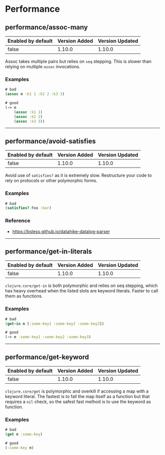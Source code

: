 # Performance

## performance/assoc-many

| Enabled by default | Version Added | Version Updated |
| ------------------ | ------------- | --------------- |
| false              | 1.10.0        | 1.10.0          |

Assoc takes multiple pairs but relies on `seq` stepping. This is slower than
relying on multiple `assoc` invocations.

### Examples

```clojure
# bad
(assoc m :k1 1 :k2 2 :k3 3)

# good
(-> m
    (assoc :k1 1)
    (assoc :k2 2)
    (assoc :k3 3))
```

---

## performance/avoid-satisfies

| Enabled by default | Version Added | Version Updated |
| ------------------ | ------------- | --------------- |
| false              | 1.10.0        | 1.10.0          |

Avoid use of `satisfies?` as it is extremely slow. Restructure your code to rely on protocols or other polymorphic forms.

### Examples

```clojure
# bad
(satisfies? Foo :bar)
```

### Reference

* <https://bsless.github.io/datahike-datalog-parser>

---

## performance/get-in-literals

| Enabled by default | Version Added | Version Updated |
| ------------------ | ------------- | --------------- |
| false              | 1.10.0        | 1.10.0          |

`clojure.core/get-in` is both polymorphic and relies on seq stepping, which has heavy overhead when the listed slots are keyword literals. Faster to call them as functions.

### Examples

```clojure
# bad
(get-in m [:some-key1 :some-key2 :some-key3])

# good
(-> m :some-key1 :some-key2 :some-key3)
```

---

## performance/get-keyword

| Enabled by default | Version Added | Version Updated |
| ------------------ | ------------- | --------------- |
| false              | 1.10.0        | 1.10.0          |

`clojure.core/get` is polymorphic and overkill if accessing a map with a keyword literal. The fastest is to fall the map itself as a function but that requires a `nil` check, so the safest fast method is to use the keyword as function.

### Examples

```clojure
# bad
(get m :some-key)

# good
(:some-key m)
```
